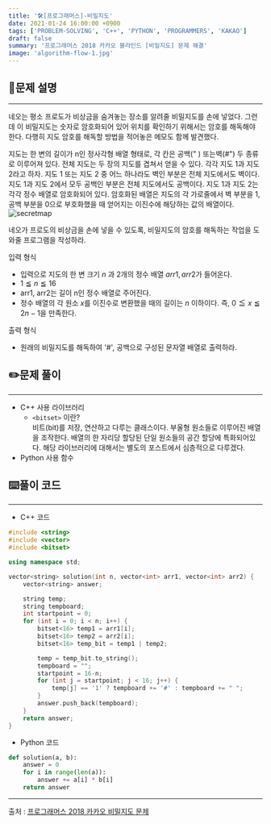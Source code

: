 ```yaml
---
title: '🛠️[프로그래머스]-비밀지도'
date: 2021-01-24 16:00:00 +0900
tags: ['PROBLEM-SOLVING', 'C++', 'PYTHON', 'PROGRAMMERS', 'KAKAO']
draft: false
summary: '프로그래머스 2018 카카오 블라인드 [비밀지도] 문제 해결'
image: 'algorithm-flow-1.jpg'
---
```


## 📖문제 설명
---
네오는 평소 프로도가 비상금을 숨겨놓는 장소를 알려줄 비밀지도를 손에 넣었다. 그런데 이 비밀지도는 숫자로 암호화되어 있어 위치를 확인하기 위해서는 암호를 해독해야 한다. 다행히 지도 암호를 해독할 방법을 적어놓은 메모도 함께 발견했다.

지도는 한 변의 길이가 n인 정사각형 배열 형태로, 각 칸은 공백(" ) 또는벽(#") 두 종류로 이루어져 있다.
전체 지도는 두 장의 지도를 겹쳐서 얻을 수 있다. 각각 지도 1과 지도 2라고 하자. 지도 1 또는 지도 2 중 어느 하나라도 벽인 부분은 전체 지도에서도 벽이다. 지도 1과 지도 2에서 모두 공백인 부분은 전체 지도에서도 공백이다.
지도 1과 지도 2는 각각 정수 배열로 암호화되어 있다.
암호화된 배열은 지도의 각 가로줄에서 벽 부분을 1, 공백 부분을 0으로 부호화했을 때 얻어지는 이진수에 해당하는 값의 배열이다.
![secretmap](../../assets/img/programmers/secret8.png)

네오가 프로도의 비상금을 손에 넣을 수 있도록, 비밀지도의 암호를 해독하는 작업을 도와줄 프로그램을 작성하라.

입력 형식
- 입력으로 지도의 한 변 크기 $n$ 과 2개의 정수 배열 $arr1, arr2$가 들어온다.
- $1 ≦ n ≦ 16$
- arr1, arr2는 길이 n인 정수 배열로 주어진다.
- 정수 배열의 각 원소 $x$를 이진수로 변환했을 때의 길이는 $n$ 이하이다. 즉, $0 ≦ x ≦ 2n - 1$을 만족한다.

출력 형식
- 원래의 비밀지도를 해독하여 '#', 공백으로 구성된 문자열 배열로 출력하라.

## ✏️문제 풀이
---
- C++ 사용 라이브러리
  - ```<bitset>``` 이란?  
  비트(bit)를 저장, 연산하고 다루는 클래스이다. 부울형 원소들로 이루어진 배열을 조작한다. 배열의 한 자리당 할당된 단일 원소들의 공간 할당에 특화되어있다. 해당 라이브러리에 대해서는 별도의 포스트에서 심층적으로 다루겠다.
- Python 사용 함수

## ⌨️풀이 코드
---
- C++ 코드

```cpp
#include <string>
#include <vector>
#include <bitset>

using namespace std;

vector<string> solution(int n, vector<int> arr1, vector<int> arr2) {
    vector<string> answer;

    string temp;
    string tempboard;
    int startpoint = 0;
    for (int i = 0; i < n; i++) {
        bitset<16> temp1 = arr1[i];
        bitset<16> temp2 = arr2[i];
        bitset<16> temp_bit = temp1 | temp2;

        temp = temp_bit.to_string();
        tempboard = "";
        startpoint = 16-n;
        for (int j = startpoint; j < 16; j++) {
            temp[j] == '1' ? tempboard += '#' : tempboard += " ";
        }
        answer.push_back(tempboard);
    }
    return answer;
}
```

- Python 코드

```python
def solution(a, b):
    answer = 0
    for i in range(len(a)):
        answer += a[i] * b[i]
    return answer
```
-----
출처 : [프로그래머스 2018 카카오 비밀지도 문제](https://programmers.co.kr/learn/courses/30/lessons/17681)